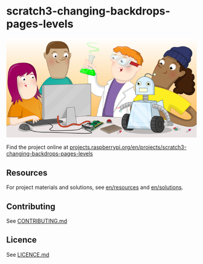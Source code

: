 # scratch3-changing-backdrops-pages-levels

![scratch3-changing-backdrops-pages-levels](banner.png)

Find the project online at [projects.raspberrypi.org/en/projects/scratch3-changing-backdrops-pages-levels](https://projects.raspberrypi.org/en/projects/scratch3-changing-backdrops-pages-levels)

## Resources
For project materials and solutions, see [en/resources](https://github.com/raspberrypilearning/scratch3-changing-backdrops-pages-levels/tree/master/en/resources) and [en/solutions](https://github.com/raspberrypilearning/scratch3-changing-backdrops-pages-levels/tree/master/en/solutions).

## Contributing
See [CONTRIBUTING.md](CONTRIBUTING.md)

## Licence
 See [LICENCE.md](LICENCE.md)
